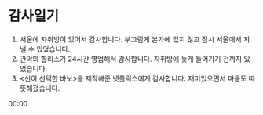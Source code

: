 # 감사일기

1. 서울에 자취방이 있어서 감사합니다. 부끄럼게 본가에 있지 않고 잠시 서울에서 지낼 수  있었습니다.
2. 관악의 할리스가 24시간 영업해서 감사합니다. 자취방에 늦게 들어가기 전까지 있었습니다.
3. <신이 선택한 바보>를 제작해준 넷플릭스에게 감사합니다. 재미있으면서 마음도 따뜻해졌습니다.

00:00


